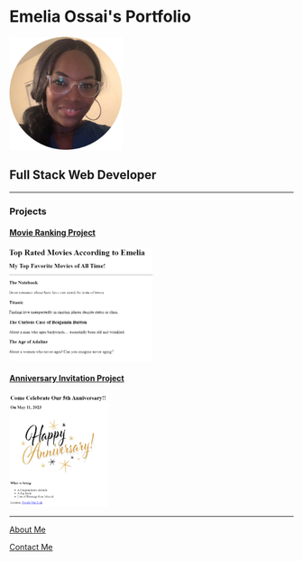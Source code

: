 <!DOCTYPE html>
<html lang="en">
<head>
    <meta charset="UTF-8">
    <meta http-equiv="X-UA-Compatible" content="IE=edge">
    <meta name="viewport" content="width=device-width, initial-scale=1.0">
    <title>Web Development Project Portfolio</title>
</head>
<body>
    <h1>Emelia Ossai's Portfolio</h1>
    <img src="./assets/images/profile pic-modified.png" height="200"  alt="Emelila Ossai">
    <h2>Full Stack Web Developer</h2>


<hr size="3" No Shade />

<h3>Projects</h3>

<h4><a href="./public/movie-ranking.html">Movie Ranking Project</a></h4>
<img src="./assets/images/Movie Ranking .png" height="200" alt="Screenshot">

<h4><a href="./public/anniversary-invite.html">Anniversary Invitation Project</a></h4>
<img src="./assets/images/Screenshot anniversary.png" height="200" alt="screenshot">

<hr size="3" No Shade />

<a href="./public/about.html">About Me</a>
<p><a href="./public/contact.html">Contact Me</a></p>

</body>
</html>
